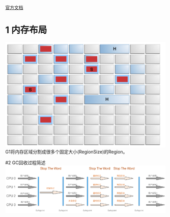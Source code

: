 [官方文档](https://docs.oracle.com/javase/9/gctuning/garbage-first-garbage-collector.htm#JSGCT-GUID-15921907-B297-43A4-8C48-DC88035BC7CF)

# 1 内存布局
![G1 Heap Layout](/images/jvm/GC/G1/HeapLayout.png)
G1将内存区域分割成很多个固定大小(RegionSize)的Region。



#2 GC回收过程简述
![G1](/images/jvm/GC/G1/overview.png)

